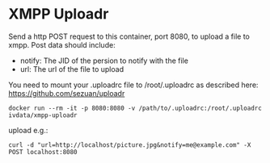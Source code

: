 # XMPP Uploadr

Send a http POST request to this container, port 8080, to upload a file to xmpp.
Post data should include:

* notify: The JID of the persion to notify with the file
* url: The url of the file to upload

You need to mount your .uploadrc file to /root/.uploadrc as described here: https://github.com/sezuan/uploadr

`docker run --rm -it -p 8080:8080 -v /path/to/.uploadrc:/root/.uploadrc ivdata/xmpp-uploadr`

upload e.g.: 

`curl -d "url=http://localhost/picture.jpg&notify=me@example.com" -X POST localhost:8080`
